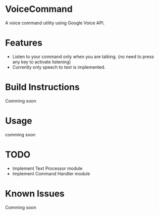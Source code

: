 VoiceCommand
=======

A voice command utility using Google Voice API. 

Features
=========
- Listen to your command only when you are talking. (no need to press any key to activate listening)
- Currently only speech to text is implemented.

Build Instructions
==================
Comming soon

Usage
=====
comming soon

TODO
====
- Implement Text Processor module
- Implement Command Handler module

Known Issues
============
Comming soon
